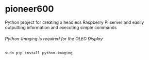 # pioneer600
Python project for creating a headless Raspberry Pi server and easily outputting information and executing simple commands

###### Python-Imaging is required for the OLED Display
`sudo pip install python-imaging`

